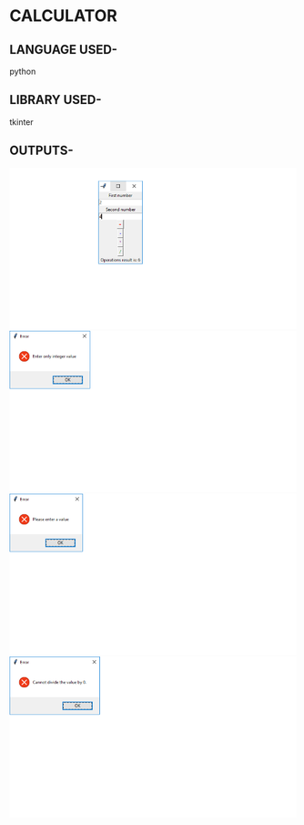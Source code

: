 # CALCULATOR

## LANGUAGE USED-
python

## LIBRARY USED-
tkinter

## OUTPUTS-
![alt addition](https://github.com/sidhantrawat09/CALCULATOR-USING-TKINTER/blob/master/addition.png)
![alt ERRORS :](https://github.com/sidhantrawat09/CALCULATOR-USING-TKINTER/blob/master/error.png)
![alt ERROR2](https://github.com/sidhantrawat09/CALCULATOR-USING-TKINTER/blob/master/error2.png)
![alt ERROR3](https://github.com/sidhantrawat09/CALCULATOR-USING-TKINTER/blob/master/errors.png)
